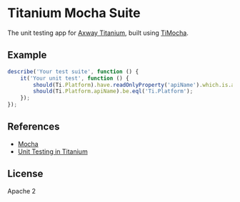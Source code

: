 # Titanium Mocha Suite

The unit testing app for [Axway Titanium](https://github.com/appcelerator/titanium_mobile), built using [TiMocha](https://github.com/tonylukasavage/ti-mocha).

## Example

```js
describe('Your test suite', function () {
	it('Your unit test', function () {
		should(Ti.Platform).have.readOnlyProperty('apiName').which.is.a.String;
		should(Ti.Platform.apiName).be.eql('Ti.Platform');
	});
});
```

## References

- [Mocha](https://github.com/mochajs/mocha)
- [Unit Testing in Titanium](https://github.com/appcelerator/titanium_mobile/#unit-tests)

## License

Apache 2
